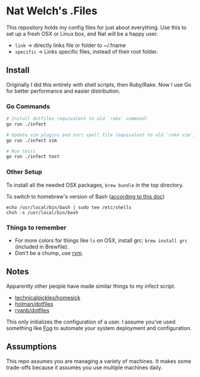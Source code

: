 # Nat Welch's .Files

This repository holds my config files for just about everything. Use this to set up a fresh OSX or Linux box, and Nat will be a happy user.

 * `link` &rarr; directly links file or folder to ~/.fname
 * `specific` &rarr; Links specific files, instead of their root folder.

## Install

Originally I did this entirely with shell scripts, then Ruby/Rake. Now I use Go for better performance and easier distribution.

### Go Commands

```bash
# Install dotfiles (equivalent to old `rake` command)
go run ./infect

# Update vim plugins and sort spell file (equivalent to old `rake vim`)
go run ./infect vim

# Run tests
go run ./infect test
```

### Other Setup

To install all the needed OSX packages, `brew bundle` in the top directory.

To switch to homebrew's version of Bash ([according to this doc](https://johndjameson.com/blog/updating-your-shell-with-homebrew/))

```
echo /usr/local/bin/bash | sudo tee /etc/shells
chsh -s /usr/local/bin/bash
```

### Things to remember

 * For more colors for things like `ls` on OSX, install grc: `brew install grc` (included in Brewfile).
 * Don't be a chump, use [rvm](https://rvm.io/).

## Notes

Apparently other people have made similar things to my infect script.

 * [technicalpickles/homesick](https://github.com/technicalpickles/homesick)
 * [holman/dotfiles](https://github.com/holman/dotfiles)
 * [ryanb/dotfiles](https://github.com/ryanb/dotfiles)

This only initializes the configuration of a user. I assume you've used something like [Fog](http://fog.io) to automate your system deployment and configuration.

## Assumptions

This repo assumes you are managing a variety of machines. It makes some trade-offs because it assumes you use multiple machines daily.
